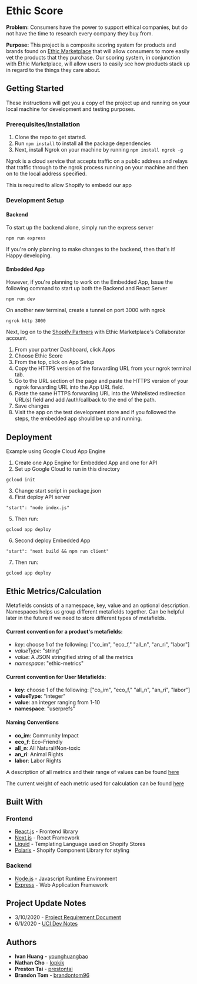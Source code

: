 # Ethic Score

**Problem:** Consumers have the power to support ethical companies, but do not have the time to research every company they buy from.

**Purpose:** This project is a composite scoring system for products and brands found on [Ethic Marketplace](https://www.ethicmarketplace.us/) that will allow consumers to more easily vet the products that they purchase. Our scoring system, in conjunction with Ethic Marketplace, will allow users to easily see how products stack up in regard to the things they care about.

## Getting Started

These instructions will get you a copy of the project up and running on your local machine for development and testing purposes. 
### Prerequisites/Installation

1. Clone the repo to get started. 
2. Run `npm install` to install all the package dependencies
3. Next, install Ngrok on your machine by running `npm install ngrok -g`

Ngrok is a cloud service that accepts traffic on a public address and relays that traffic through to the ngrok process running on your machine and then on to the local address specified. 

This is required to allow Shopify to embedd our app

### Development Setup

#### Backend 
To start up the backend alone, simply run the express server

```
npm run express
```
If you're only planning to make changes to the backend, then that's it! Happy developing.

#### Embedded App 
However, if you're planning to work on the Embedded App, Issue the following command to start up both the Backend and React Server

```
npm run dev
```

On another new terminal, create a tunnel on port 3000 with ngrok
```
ngrok http 3000
```

Next, log on to the [Shopify Partners](https://www.shopify.com/partners) with Ethic Marketplace's Collaborator account.

1. From your partner Dashboard, click Apps
2. Choose Ethic Score
3. From the top, click on App Setup
4. Copy the HTTPS version of the forwarding URL from your ngrok terminal tab.
5. Go to the URL section of the page and paste the HTTPS version of your ngrok forwarding URL into the App URL field.
6. Paste the same HTTPS forwarding URL into the Whitelisted redirection URL(s) field and add /auth/callback to the end of the path.
7. Save changes
8. Visit the app on the test development store and if you followed the steps, the embedded app should be up and running. 

## Deployment

Example using Google Cloud App Engine

1. Create one App Engine for Embedded App and one for API
2. Set up Google Cloud to run in this directory

```
gcloud init
```

3. Change start script in package.json
4. First deploy API server
```
"start": "node index.js"
``` 
5. Then run:
```
gcloud app deploy
```
6. Second deploy Embedded App
```
"start": "next build && npm run client"
```
7. Then run:
```
gcloud app deploy
```
## Ethic Metrics/Calculation

Metafields consists of a namespace, key, value and an optional description. Namespaces helps us group different metafields together. Can be helpful later in the future if we need to store different types of metafields. 

#### Current convention for a product's metafields: 
- *key*: choose 1 of the following: ["co_im", "eco_f," "all_n", "an_ri", "labor"]
- *valueType*: "string" 
- *value*: A JSON stringified string of all the metrics 
- *namespace*: "ethic-metrics"

#### Current convention for User Metafields:
- **key**: choose 1 of the following: ["co_im", "eco_f," "all_n", "an_ri", "labor"]
- **valueType**: "integer" 
- **value**: an integer ranging from 1-10
- **namespace**: "userprefs"

#### Naming Conventions
- **co_im**: Community Impact
- **eco_f**: Eco-Friendly
- **all_n**: All Natural/Non-toxic
- **an_ri**: Animal Rights
- **labor**: Labor Rights

A description of all metrics and their range of values can be found [here](https://docs.google.com/document/d/1LXzjx3NL_nHgKynO35K9APYgpg5n20hfFfduNcqY5vA/edit?usp=sharing)

The current weight of each metric used for calculation can be found [here](https://docs.google.com/spreadsheets/d/1HNSkAHpQ-CtQsIbivSHS9whIdpQuowLyj6rjsAWmoGk/edit#gid=0)

## Built With

### Frontend
* [React.js](https://reactjs.org/) - Frontend library 
* [Next.js](https://nextjs.org/) - React Framework
* [Liquid](https://shopify.github.io/liquid/) - Templating Language used on Shopify Stores
* [Polaris](https://polaris.shopify.com/) - Shopify Component Library for styling

### Backend
* [Node.js](https://nodejs.org/en/) - Javascript Runtime Environment
* [Express](https://expressjs.com/) - Web Application Framework

## Project Update Notes
* 3/10/2020 - [Project Requirement Document](https://docs.google.com/document/d/1JFjLBBLm9yKrprHkP-3ic495K3CZOJm6MAN8k8H1Z68/edit?usp=sharing)
* 6/1/2020 - [UCI Dev Notes](https://docs.google.com/document/d/1xnWTuZslykBLVktodUSABQz9F9WFUNYVrISUsip4DKc/edit?usp=sharing)

## Authors

* **Ivan Huang** - [younghuangbao](https://github.com/younghuangbao)
* **Nathan Cho** - [lopkik](https://github.com/lopkik)
* **Preston Tai** - [prestontai](https://github.com/prestontai)
* **Brandon Tom** - [brandontom96](https://github.com/brandontom96)
